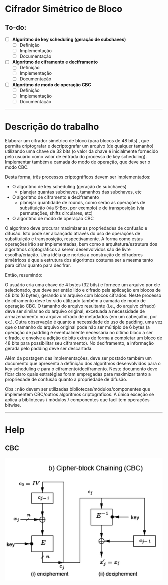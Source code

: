 # Cifrador Simétrico de Bloco

## To-do:

- [ ] **Algoritmo de key scheduling (geração de subchaves)**
    - [ ] Definição
    - [ ] Implementação
    - [ ] Documentação
- [ ] **Algoritmo de ciframento e deciframento**
    - [ ] Definição
    - [ ] Implementação
    - [ ] Documentação
- [ ] **Algoritmo de modo de operação CBC**
    - [ ] Definição
    - [ ] Implementação
    - [ ] Documentação

---
# Descrição do trabalho 

Elaborar um cifrador simétrico de bloco (para blocos de 48 bits) , que permita criptografar e decriptografar um
arquivo (de qualquer tamanho) utilizando uma chave de 32 bits (o valor da chave é inicialmente fornecido pelo usuário
como valor de entrada do processo de key scheduling). Implementar também a camada do modo de operação, que deve ser o
modo CBC.

Desta forma, três processos criptográficos devem ser implementados:

- O algoritmo de key scheduling (geração de subchaves)
    - planejar quantas subchaves, tamanhos das subchaves, etc
- O algoritmo de ciframento e deciframento
    - planejar quantidade de rounds, como serão as operações de substituição (via S-Box, por exemplo) e de
      transposição (via permutações, shifts circulares, etc)
- O algoritmo de modo de operação CBC

O algoritmo deve procurar maximizar as propriedades de confusão e difusão. Isto pode ser alcançado através do uso de
operações de substituição e transposição, respectivamente. A forma como estas operações irão ser implementadas, bem como
a arquitetura/estrutura dos algoritmos criptográficos a serem desenvolvidos são de livre escolha/criação. Uma idéia que
norteia a construção de cifradores simétricos é que a estrutura dos algoritmos costuma ser a mesma tanto para cifrar
quanto para decifrar.

Então, resumindo:

O usuário cria uma chave de 4 bytes (32 bits) e fornece um arquivo por ele selecionado, que deve ser então lido e
cifrado pela aplicação em blocos de 48 bits (6 bytes), gerando um arquivo com blocos cifrados. Neste processo de
ciframento deve ter sido utilizado também a camada de modo de operação CBC. O tamanho do arquivo resultante (i.e., do
arquivo cifrado) deve ser similar ao do arquivo original, excetuada a necessidade de armazenamento no arquivo cifrado de
metadados (em um cabeçalho, por ex.). Outra observação é quanto a necessidade do uso de padding, uma vez que o tamanho
do arquivo original pode não ser múltiplo de 6 bytes (a operação de padding é eventualmente necessária no último bloco a
ser cifrado, e envolve a adição de bits extras de forma a completar um bloco de 48 bits para possibilitar seu
ciframento). No deciframento, a informação gerada pelo padding deve ser descartada.

Além da postagem das implementações, deve ser postado também um documento que apresenta a definição dos algoritmos
desenvolvidos para o key scheduling e para o ciframento/deciframento. Neste documento deve ficar claro quais estratégias
foram empregadas para maximizar tanto a propriedade de confusão quanto a propriedade de difusão.

Obs.: não devem ser utilizadas bibliotecas/módulos/componentes que implementem CBC/outros algoritmos criptográficos. A
única exceção se aplica a bibliotecas / módulos / componentes que facilitem operações bitwise.

---

# Help

## CBC

![img.png](img.png)
